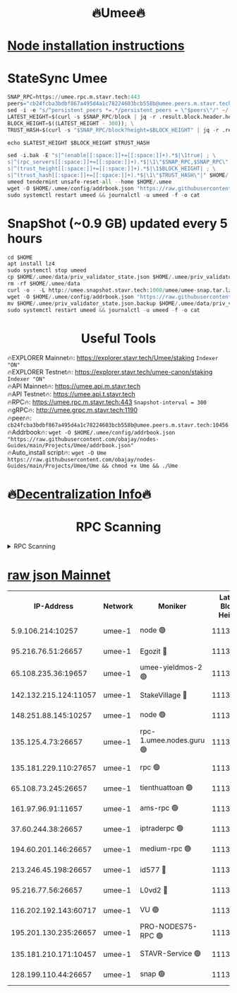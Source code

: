 <h1 align="center"> 🔥Umee🔥</h1>


[Node installation instructions](https://github.com/obajay/nodes-Guides/tree/main/Projects/Umee)
=
# StateSync Umee
```python
SNAP_RPC=https://umee.rpc.m.stavr.tech:443
peers="cb24fcba3bdbf867a495d4a1c78224603bcb558b@umee.peers.m.stavr.tech:10456"
sed -i -e "s/^persistent_peers *=.*/persistent_peers = \"$peers\"/" ~/.umee/config/config.toml
LATEST_HEIGHT=$(curl -s $SNAP_RPC/block | jq -r .result.block.header.height); \
BLOCK_HEIGHT=$((LATEST_HEIGHT - 300)); \
TRUST_HASH=$(curl -s "$SNAP_RPC/block?height=$BLOCK_HEIGHT" | jq -r .result.block_id.hash)

echo $LATEST_HEIGHT $BLOCK_HEIGHT $TRUST_HASH

sed -i.bak -E "s|^(enable[[:space:]]+=[[:space:]]+).*$|\1true| ; \
s|^(rpc_servers[[:space:]]+=[[:space:]]+).*$|\1\"$SNAP_RPC,$SNAP_RPC\"| ; \
s|^(trust_height[[:space:]]+=[[:space:]]+).*$|\1$BLOCK_HEIGHT| ; \
s|^(trust_hash[[:space:]]+=[[:space:]]+).*$|\1\"$TRUST_HASH\"|" $HOME/.umee/config/config.toml
umeed tendermint unsafe-reset-all --home $HOME/.umee
wget -O $HOME/.umee/config/addrbook.json "https://raw.githubusercontent.com/obajay/nodes-Guides/main/Projects/Umee/addrbook.json"
sudo systemctl restart umeed && journalctl -u umeed -f -o cat
```
# SnapShot (~0.9 GB) updated every 5 hours
```python
cd $HOME
apt install lz4
sudo systemctl stop umeed
cp $HOME/.umee/data/priv_validator_state.json $HOME/.umee/priv_validator_state.json.backup
rm -rf $HOME/.umee/data
curl -o - -L http://umee.snapshot.stavr.tech:1000/umee/umee-snap.tar.lz4 | lz4 -c -d - | tar -x -C $HOME/.umee --strip-components 2
wget -O $HOME/.umee/config/addrbook.json "https://raw.githubusercontent.com/obajay/nodes-Guides/main/Projects/Umee/addrbook.json"
mv $HOME/.umee/priv_validator_state.json.backup $HOME/.umee/data/priv_validator_state.json
sudo systemctl restart umeed && journalctl -u umeed -f -o cat
```
 <h1 align="center"> Useful Tools</h1>

🔥EXPLORER Mainnet🔥:      https://explorer.stavr.tech/Umee/staking             `Indexer "ON"` \
🔥EXPLORER Testnet🔥:        https://explorer.stavr.tech/umee-canon/staking      `Indexer "ON"` \
🔥API Mainnet🔥:                   https://umee.api.m.stavr.tech \
🔥API Testnet🔥:                     https://umee.api.t.stavr.tech \
🔥RPC🔥:                           https://umee.rpc.m.stavr.tech:443                     `Snapshot-interval = 300` \
🔥gRPC🔥:                              http://umee.grpc.m.stavr.tech:1190 \
🔥peer🔥:                     `cb24fcba3bdbf867a495d4a1c78224603bcb558b@umee.peers.m.stavr.tech:10456` \
🔥Addrbook🔥:    ```wget -O $HOME/.umee/config/addrbook.json "https://raw.githubusercontent.com/obajay/nodes-Guides/main/Projects/Umee/addrbook.json"``` \
🔥Auto_install script🔥: ```wget -O Ume https://raw.githubusercontent.com/obajay/nodes-Guides/main/Projects/Umee/Ume && chmod +x Ume && ./Ume```

🔥[Decentralization Info](https://github.com/obajay/StateSync-snapshots/tree/main/Projects/Umee/Decentralization)🔥
=

<h1 align="center"> RPC Scanning</h1>

<details>
<summary>RPC Scanning</summary>

<h2 align="center"> We scan nodes in real time every 4 hours. And we provide the final result of RPC endpoints.
We cannot influence the operation of these nodes in any way. </h2>


```python
If Voting Power is higher than 0 --> then the Node is a validator of the network and may be subject to attack and be a potential threat to the chain.
```
```python
We marked such validators with a red symbol
```

</details>

[raw json Mainnet](https://rpc-check.umeem.stavr.tech/umeem/rpc-umeem-result.json)
=



<table><tr><th>IP-Address</th><th>Network</th><th>Moniker</th><th>Latest Block Height</th><th>Earliest Block Height</th><th>Catching Up</th><th>Tx Index</th><th>Voting Power</th><th>Scan Time</th></tr><tr><td>5.9.106.214:10257</td><td>umee-1</td><td>node 🟢</td><td>11139755</td><td>7942001</td><td>False</td><td>on</td><td>0</td><td>2024-03-23T01:34:45.168534920UTC</td></tr><tr><td>95.216.76.51:26657</td><td>umee-1</td><td>Egozit 🔴</td><td>11139762</td><td>8262001</td><td>False</td><td>off</td><td>38790336</td><td>2024-03-23T01:35:31.659612844UTC</td></tr><tr><td>65.108.235.36:19657</td><td>umee-1</td><td>umee-yieldmos-2 🟢</td><td>11139720</td><td>9575548</td><td>False</td><td>on</td><td>0</td><td>2024-03-23T01:31:16.339832653UTC</td></tr><tr><td>142.132.215.124:11057</td><td>umee-1</td><td>StakeVillage 🔴</td><td>11139782</td><td>10027726</td><td>False</td><td>on</td><td>1759067</td><td>2024-03-23T01:37:28.704412599UTC</td></tr><tr><td>148.251.88.145:10257</td><td>umee-1</td><td>node 🟢</td><td>11139732</td><td>10179652</td><td>False</td><td>on</td><td>0</td><td>2024-03-23T01:32:29.022505084UTC</td></tr><tr><td>135.125.4.73:26657</td><td>umee-1</td><td>rpc-1.umee.nodes.guru 🟢</td><td>11139763</td><td>10691018</td><td>False</td><td>on</td><td>0</td><td>2024-03-23T01:35:34.000359575UTC</td></tr><tr><td>135.181.229.110:27657</td><td>umee-1</td><td>rpc 🟢</td><td>11139727</td><td>10754071</td><td>False</td><td>on</td><td>0</td><td>2024-03-23T01:32:02.121466222UTC</td></tr><tr><td>65.108.73.245:26657</td><td>umee-1</td><td>tienthuattoan 🟢</td><td>11139742</td><td>10787155</td><td>False</td><td>on</td><td>0</td><td>2024-03-23T01:33:30.391612465UTC</td></tr><tr><td>161.97.96.91:11657</td><td>umee-1</td><td>ams-rpc 🟢</td><td>11139774</td><td>10929930</td><td>False</td><td>on</td><td>0</td><td>2024-03-23T01:36:40.126447817UTC</td></tr><tr><td>37.60.244.38:26657</td><td>umee-1</td><td>iptraderpc 🟢</td><td>11139727</td><td>11013104</td><td>False</td><td>on</td><td>0</td><td>2024-03-23T01:31:59.723703314UTC</td></tr><tr><td>194.60.201.146:26657</td><td>umee-1</td><td>medium-rpc 🟢</td><td>11139734</td><td>11013104</td><td>False</td><td>on</td><td>0</td><td>2024-03-23T01:32:44.107440192UTC</td></tr><tr><td>213.246.45.198:26657</td><td>umee-1</td><td>id577 🔴</td><td>11139732</td><td>11029001</td><td>False</td><td>on</td><td>35123631</td><td>2024-03-23T01:32:31.425659258UTC</td></tr><tr><td>95.216.77.56:26657</td><td>umee-1</td><td>L0vd2 🔴</td><td>11139774</td><td>11039773</td><td>False</td><td>off</td><td>38533028</td><td>2024-03-23T01:36:39.821844042UTC</td></tr><tr><td>116.202.192.143:60717</td><td>umee-1</td><td>VU 🟢</td><td>11139723</td><td>11042001</td><td>False</td><td>off</td><td>0</td><td>2024-03-23T01:31:37.891119248UTC</td></tr><tr><td>195.201.130.235:26657</td><td>umee-1</td><td>PRO-NODES75-RPC 🟢</td><td>11139753</td><td>11071831</td><td>False</td><td>on</td><td>0</td><td>2024-03-23T01:34:34.542637352UTC</td></tr><tr><td>135.181.210.171:10457</td><td>umee-1</td><td>STAVR-Service 🟢</td><td>11139766</td><td>11136001</td><td>False</td><td>on</td><td>0</td><td>2024-03-23T01:35:57.032024574UTC</td></tr><tr><td>128.199.110.44:26657</td><td>umee-1</td><td>snap 🟢</td><td>11139771</td><td>11138794</td><td>False</td><td>off</td><td>0</td><td>2024-03-23T01:36:24.860480838UTC</td></tr></table>
